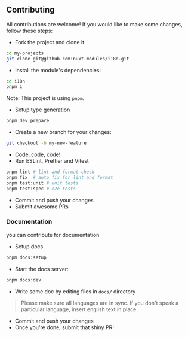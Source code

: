 ## Contributing

All contributions are welcome! If you would like to make some changes, follow these steps:

- Fork the project and clone it

```sh
cd my-projects
git clone git@github.com:nuxt-modules/i18n.git
```

- Install the module's dependencies:

```sh
cd i18n
pnpm i
```

Note: This project is using `pnpm`.

- Setup type generation

```sh
pnpm dev:prepare
```

- Create a new branch for your changes:

```sh
git checkout -b my-new-feature
```

- Code, code, code!
- Run ESLint, Prettier and Vitest

```sh
pnpm lint # lint and format check
pnpm fix  # auto fix for lint and format
pnpm test:unit # unit tests
pnpm test:spec # e2e tests
```

- Commit and push your changes
- Submit awesome PRs

### Documentation

you can contribute for documentation

- Setup docs

```sh
pnpm docs:setup
```

- Start the docs server:

```sh
pnpm docs:dev
```

- Write some doc by editing files in `docs/` directory

> Please make sure all languages are in sync. If you don't speak a particular language, insert english text in place.

- Commit and push your changes
- Once you're done, submit that shiny PR!

